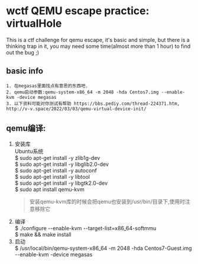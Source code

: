 # wctf QEMU escape practice: virtualHole
This is a ctf challenge for qemu escape, it's basic and simple, but there is a thinking trap in it, you may need some time(almost more than 1 hour) to find out the bug ;)

## basic info
	1. 在megasas里面找点有意思的东西吧.
	2. qemu启动参数:qemu-system-x86_64 -m 2048 -hda Centos7.img --enable-kvm -device megasas
	3. 以下资料可能对你测试有帮助 https://bbs.pediy.com/thread-224371.htm, http://v-v.space/2022/03/03/qemu-virtual-device-init/


## qemu编译:
1. 安装库</br>
	Ubuntu系统</br>
	$ sudo apt-get install -y zlib1g-dev</br>
	$ sudo apt-get install -y libglib2.0-dev</br>
	$ sudo apt-get install -y autoconf</br>
	$ sudo apt-get install -y libtool</br>
	$ sudo apt-get install -y libgtk2.0-dev</br> 
	$ sudo apt install qemu-kvm</br>
	> 安装qemu-kvm库的时候会把qemu也安装到/usr/bin/目录下,使用时注意移除它
2. 编译</br>
	$ ./configure  --enable-kvm --target-list=x86_64-softmmu</br>
	$ make && make install</br>
3. 启动</br>
	$ /usr/local/bin/qemu-system-x86_64 -m 2048 -hda Centos7-Guest.img --enable-kvm -device megasas
